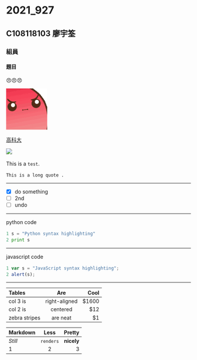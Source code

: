 # 2021_927

## C108118103 廖宇筌

### 組員

#### 題目

😠😠😠

[![angry](698915109971427438.gif "生氣幫傳送門請點我")](https://www.twitch.tv/takesipon)

[高科大](https://www.nkust.edu.tw/)

![](https://www.nkust.edu.tw/var/file/0/1000/img/513/182513897.png "")


This is a `test`.

```
This is a long quote .
```
---
- [X] do something
- [ ] 2nd
- [ ] undo
---
python code
```python
1 s = "Python syntax highlighting"
2 print s
```
---
javascript code
```js
1 var s = "JavaScript syntax highlighting";
2 alert(s);
```
---
| Tables | Are | Cool |
|:---------|:---------:|----------:|
|col 3 is|right-aligned|$1600|
|col 2 is| centered| $12|
|zebra stripes| are neat| $1|

| Markdown | Less | Pretty |
|:---------|:---------:|----------:|
| *Still*| `renders`| **nicely**|
|1|2|3|

